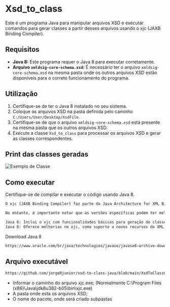 # Xsd_to_class

Este é um programa Java para manipular arquivos XSD e executar comandos para gerar classes a partir desses arquivos usando o xjc (JAXB Binding Compiler).

## Requisitos

- **Java 8:** Este programa requer o Java 8 para executar corretamente.
- **Arquivo `xmldsig-core-schema.xsd`:** É necessário ter o arquivo `xmldsig-core-schema.xsd` na mesma pasta onde os outros arquivos XSD estão disponíveis para o correto funcionamento do programa.

## Utilização

1. Certifique-se de ter o Java 8 instalado no seu sistema.
2. Coloque os arquivos XSD na pasta definida pelo caminho `C:/Users/User/Desktop/XsdFile`.
3. Certifique-se de que o arquivo `xmldsig-core-schema.xsd` está presente na mesma pasta que os outros arquivos XSD.
4. Execute a classe `Xsd_to_class` para processar os arquivos XSD e gerar as classes correspondentes.

## Print das classes geradas
![Exemplo de Classe](https://i.ibb.co/3vXVSNd/exemplo-class.png)


## Como executar

Certifique-se de compilar e executar o código usando Java 8.

```bash
O xjc (JAXB Binding Compiler) faz parte do Java Architecture for XML Binding (JAXB) e está disponível a partir do Java 6 e continua a ser suportado nas versões subsequentes do Java.

No entanto, é importante notar que as versões específicas podem ter melhorias e atualizações no xjc. Por exemplo:

Java 6: Inclui o xjc com funcionalidades básicas para geração de classes a partir de arquivos XSD.
Java 8: Oferece melhorias no xjc, como suporte a novos recursos do XML Schema e aprimoramentos na geração de código.
```
Download Java 8
```bash
https://www.oracle.com/br/java/technologies/javase/javase8-archive-downloads.html
```
## Arquivo executável
```bash
https://github.com/jorgeRjunior/xsd-to-class-java/blob/main/XsdToClassConverter.jar
```
-  Informar o caminho do arquivo xjc.exe; (Normalmente C:\Program Files (x86)\Java\jdk8u382-b05\bin\xjc.exe)
-  A pasta onde esta os arquivos XSD;
-  O nome do pacote, onde será criado subpastas

